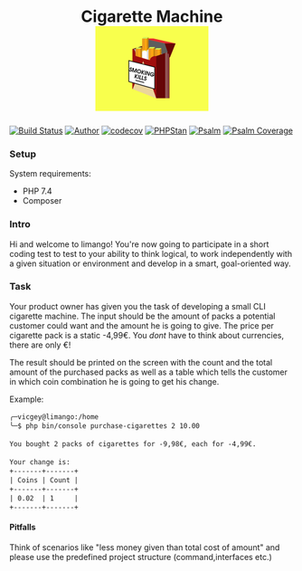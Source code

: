 <h1 align="center">
Cigarette Machine
    <br>
    <img src="https://github.com/medunes/cigarette-machine/blob/master/logo.png" width="200">
</h1>


[![Build Status](https://github.com/medunes/cigarette-machine/workflows/build/badge.svg?style=flat-square)](https://github.com/MedUnes/cigarette-machine/actions?query=workflow%3A%22build%22)
[![Author](https://img.shields.io/badge/author-@medunes-blue.svg?style=flat-square)](http://medunes.net)
[![codecov](https://codecov.io/gh/medunes/cigarette-machine/branch/master/graph/badge.svg)](https://codecov.io/gh/medunes/cigarette-machine/branch)
[![PHPStan](https://img.shields.io/badge/PHPStan-Level%205-brightgreen.svg?style=flat&logo=php)](https://shields.io/#/)
[![Psalm](https://img.shields.io/badge/Psalm-Level%205-brightgreen.svg?style=flat&logo=php)](https://shields.io/#/)
[![Psalm Coverage](https://shepherd.dev/github/MedUnes/cigarette-machine/coverage.svg)](https://shepherd.dev/github/MedUnes/cigarette-machine/coverage.svg)


### Setup
System requirements:
- PHP 7.4
- Composer

### Intro
Hi and welcome to limango! You're now going to participate in
a short coding test to test to your ability to think logical, 
to work independently with a given situation or environment and
develop in a smart, goal-oriented way.

### Task
Your product owner has given you the task of developing a
small CLI cigarette machine. The input should be the amount
of packs a potential customer could want and the amount he is
going to give. The price per cigarette pack is a static -4,99€.
You *dont* have to think about currencies, there are only €!

The result should be printed on the screen with the count and 
the total amount of the purchased packs as well as a table 
which tells the customer in which coin combination he is going
to get his change.

Example:

```
╭─vicgey@limango:/home
╰─$ php bin/console purchase-cigarettes 2 10.00

You bought 2 packs of cigarettes for -9,98€, each for -4,99€.

Your change is:
+-------+-------+
| Coins | Count |
+-------+-------+
| 0.02  | 1     |
+-------+-------+
```

#### Pitfalls
Think of scenarios like "less money given than total cost of
amount" and please use the predefined project structure 
(command,interfaces etc.)
